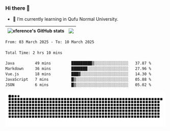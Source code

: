 ### Hi there 👋

<!--
**xference/xference** is a ✨ _special_ ✨ repository because its `README.md` (this file) appears on your GitHub profile.

Here are some ideas to get you started:

- 🔭 I’m currently working on ...

- 👯 I’m looking to collaborate on ...
- 🤔 I’m looking for help with ...
- 💬 Ask me about ...
- 📫 How to reach me: ...
- 😄 Pronouns: ...
- ⚡ Fun fact: ...
-->
- 🌱 I’m currently learning in Qufu Normal University.


| <img src="https://github-readme-stats.vercel.app/api?username=xference&show_icons=true&theme=ambient_gradient" alt="xference's GitHub stats" align="center"/> | <img src="https://github-readme-streak-stats.herokuapp.com/?user=xference"  style="zoom:100%;" align="center"/> |
| ------------------------------------------------------------ | ------------------------------------------------------------ |

<!--START_SECTION:waka-->

```txt
From: 03 March 2025 - To: 10 March 2025

Total Time: 2 hrs 10 mins

Java         49 mins         █████████▒░░░░░░░░░░░░░░░   37.87 %
Markdown     36 mins         ███████░░░░░░░░░░░░░░░░░░   27.96 %
Vue.js       18 mins         ███▓░░░░░░░░░░░░░░░░░░░░░   14.30 %
JavaScript   7 mins          █▒░░░░░░░░░░░░░░░░░░░░░░░   05.88 %
JSON         6 mins          █▒░░░░░░░░░░░░░░░░░░░░░░░   05.02 %
```

<!--END_SECTION:waka-->

<picture>
  <source media="(prefers-color-scheme: dark)" srcset="https://raw.githubusercontent.com/xference/xference/output/github-contribution-grid-snake-dark.svg" />
  <source media="(prefers-color-scheme: light)" srcset="https://raw.githubusercontent.com/xference/xference/output/github-contribution-grid-snake.svg" />
  <img alt="github-snake" src="https://raw.githubusercontent.com/xference/xference/output/github-contribution-grid-snake.svg" />
</picture>
